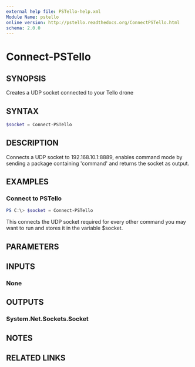 ```yaml
---
external help file: PSTello-help.xml
Module Name: pstello
online version: http://pstello.readthedocs.org/ConnectPSTello.html
schema: 2.0.0
---
```


# Connect-PSTello

## SYNOPSIS

Creates a UDP socket connected to your Tello drone

## SYNTAX

```powershell
$socket = Connect-PSTello
```

## DESCRIPTION

Connects a UDP socket to 192.168.10.1:8889, enables command mode by sending a package containing 'command' and returns the socket as output.

## EXAMPLES

### Connect to PSTello

```powershell
PS C:\> $socket = Connect-PSTello
```

This connects the UDP socket required for every other command you may want to run and stores it in the variable $socket.

## PARAMETERS

## INPUTS

### None

## OUTPUTS

### System.Net.Sockets.Socket

## NOTES

## RELATED LINKS
